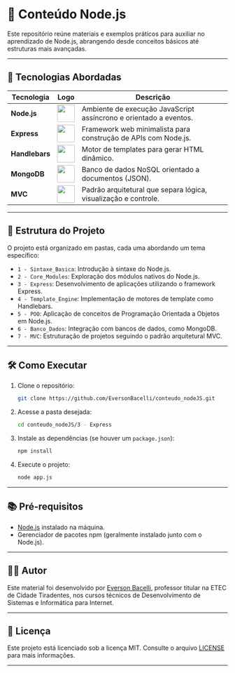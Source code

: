 
# 📘 Conteúdo Node.js

Este repositório reúne materiais e exemplos práticos para auxiliar no aprendizado de Node.js, abrangendo desde conceitos básicos até estruturas mais avançadas.

---

## 🚀 Tecnologias Abordadas

| Tecnologia   | Logo                                                                 | Descrição                                                                 |
|--------------|----------------------------------------------------------------------|---------------------------------------------------------------------------|
| **Node.js**  | <img src="https://nodejs.org/static/images/logo.svg" height="40"/>   | Ambiente de execução JavaScript assíncrono e orientado a eventos.        |
| **Express**  | <img src="https://upload.wikimedia.org/wikipedia/commons/6/64/Expressjs.png" height="40"/> | Framework web minimalista para construção de APIs com Node.js.           |
| **Handlebars** | <img src="https://www.vectorlogo.zone/logos/handlebarsjs/handlebarsjs-icon.svg" height="40"/> | Motor de templates para gerar HTML dinâmico.                             |
| **MongoDB**  | <img src="https://www.vectorlogo.zone/logos/mongodb/mongodb-icon.svg" height="40"/> | Banco de dados NoSQL orientado a documentos (JSON).                      |
| **MVC**      | <img src="https://upload.wikimedia.org/wikipedia/commons/a/a0/MVC-Process.svg" height="40"/> | Padrão arquitetural que separa lógica, visualização e controle.          |

---

## 📂 Estrutura do Projeto

O projeto está organizado em pastas, cada uma abordando um tema específico:

- `1 - Sintaxe_Basica`: Introdução à sintaxe do Node.js.
- `2 - Core_Modules`: Exploração dos módulos nativos do Node.js.
- `3 - Express`: Desenvolvimento de aplicações utilizando o framework Express.
- `4 - Template_Engine`: Implementação de motores de template como Handlebars.
- `5 - POO`: Aplicação de conceitos de Programação Orientada a Objetos em Node.js.
- `6 - Banco_Dados`: Integração com bancos de dados, como MongoDB.
- `7 - MVC`: Estruturação de projetos seguindo o padrão arquitetural MVC.

---

## 🛠️ Como Executar

1. Clone o repositório:
   ```bash
   git clone https://github.com/EversonBacelli/conteudo_nodeJS.git
   ```

2. Acesse a pasta desejada:
   ```bash
   cd conteudo_nodeJS/3 - Express
   ```

3. Instale as dependências (se houver um `package.json`):
   ```bash
   npm install
   ```

4. Execute o projeto:
   ```bash
   node app.js
   ```

---

## 📚 Pré-requisitos

- [Node.js](https://nodejs.org/) instalado na máquina.
- Gerenciador de pacotes npm (geralmente instalado junto com o Node.js).

---

## 👨‍🏫 Autor

Este material foi desenvolvido por [Everson Bacelli](https://github.com/EversonBacelli), professor titular na ETEC de Cidade Tiradentes, nos cursos técnicos de Desenvolvimento de Sistemas e Informática para Internet.

---

## 📄 Licença

Este projeto está licenciado sob a licença MIT. Consulte o arquivo [LICENSE](LICENSE) para mais informações.

---

